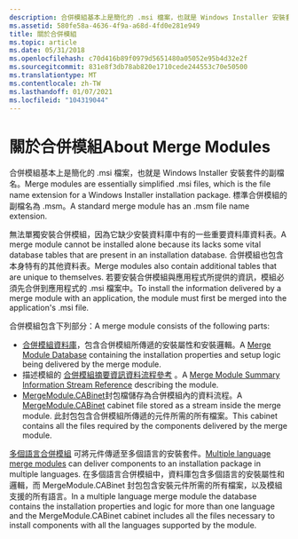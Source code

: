 ```yaml
---
description: 合併模組基本上是簡化的 .msi 檔案，也就是 Windows Installer 安裝套件的副檔名。 標準合併模組的副檔名為 .msm。
ms.assetid: 580fe58a-4636-4f9a-a68d-4fd0e281e949
title: 關於合併模組
ms.topic: article
ms.date: 05/31/2018
ms.openlocfilehash: c70d416b89f0979d5651480a05052e95b4d32e2f
ms.sourcegitcommit: 831e8f3db78ab820e1710cede244553c70e50500
ms.translationtype: MT
ms.contentlocale: zh-TW
ms.lasthandoff: 01/07/2021
ms.locfileid: "104319044"
---
```

# <a name="about-merge-modules"></a><span data-ttu-id="8bcbd-104">關於合併模組</span><span class="sxs-lookup"><span data-stu-id="8bcbd-104">About Merge Modules</span></span>

<span data-ttu-id="8bcbd-105">合併模組基本上是簡化的 .msi 檔案，也就是 Windows Installer 安裝套件的副檔名。</span><span class="sxs-lookup"><span data-stu-id="8bcbd-105">Merge modules are essentially simplified .msi files, which is the file name extension for a Windows Installer installation package.</span></span> <span data-ttu-id="8bcbd-106">標準合併模組的副檔名為 .msm。</span><span class="sxs-lookup"><span data-stu-id="8bcbd-106">A standard merge module has an .msm file name extension.</span></span>

<span data-ttu-id="8bcbd-107">無法單獨安裝合併模組，因為它缺少安裝資料庫中有的一些重要資料庫資料表。</span><span class="sxs-lookup"><span data-stu-id="8bcbd-107">A merge module cannot be installed alone because its lacks some vital database tables that are present in an installation database.</span></span> <span data-ttu-id="8bcbd-108">合併模組也包含本身特有的其他資料表。</span><span class="sxs-lookup"><span data-stu-id="8bcbd-108">Merge modules also contain additional tables that are unique to themselves.</span></span> <span data-ttu-id="8bcbd-109">若要安裝合併模組與應用程式所提供的資訊，模組必須先合併到應用程式的 .msi 檔案中。</span><span class="sxs-lookup"><span data-stu-id="8bcbd-109">To install the information delivered by a merge module with an application, the module must first be merged into the application's .msi file.</span></span>

<span data-ttu-id="8bcbd-110">合併模組包含下列部分：</span><span class="sxs-lookup"><span data-stu-id="8bcbd-110">A merge module consists of the following parts:</span></span>

-   <span data-ttu-id="8bcbd-111">[合併模組資料庫](merge-module-database.md)，包含合併模組所傳遞的安裝屬性和安裝邏輯。</span><span class="sxs-lookup"><span data-stu-id="8bcbd-111">A [Merge Module Database](merge-module-database.md) containing the installation properties and setup logic being delivered by the merge module.</span></span>
-   <span data-ttu-id="8bcbd-112">描述模組的 [合併模組摘要資訊資料流程參考](merge-module-summary-information-stream-reference.md) 。</span><span class="sxs-lookup"><span data-stu-id="8bcbd-112">A [Merge Module Summary Information Stream Reference](merge-module-summary-information-stream-reference.md) describing the module.</span></span>
-   <span data-ttu-id="8bcbd-113">[MergeModule.CABinet](mergemodule-cabinet.md)封包檔儲存為合併模組內的資料流程。</span><span class="sxs-lookup"><span data-stu-id="8bcbd-113">A [MergeModule.CABinet](mergemodule-cabinet.md) cabinet file stored as a stream inside the merge module.</span></span> <span data-ttu-id="8bcbd-114">此封包包含合併模組所傳遞的元件所需的所有檔案。</span><span class="sxs-lookup"><span data-stu-id="8bcbd-114">This cabinet contains all the files required by the components delivered by the merge module.</span></span>

<span data-ttu-id="8bcbd-115">[多個語言合併模組](multiple-language-merge-modules.md) 可將元件傳遞至多個語言的安裝套件。</span><span class="sxs-lookup"><span data-stu-id="8bcbd-115">[Multiple language merge modules](multiple-language-merge-modules.md) can deliver components to an installation package in multiple languages.</span></span> <span data-ttu-id="8bcbd-116">在多個語言合併模組中，資料庫包含多個語言的安裝屬性和邏輯，而 MergeModule.CABinet 封包包含安裝元件所需的所有檔案，以及模組支援的所有語言。</span><span class="sxs-lookup"><span data-stu-id="8bcbd-116">In a multiple language merge module the database contains the installation properties and logic for more than one language and the MergeModule.CABinet cabinet includes all the files necessary to install components with all the languages supported by the module.</span></span>

 

 




